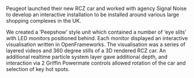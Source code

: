 Peugeot launched their new RCZ car and worked with agency Signal Noise to develop an interactive installation to be installed around various large shopping complexes in the UK.

We created a ‘Peepshow’ style unit which contained a number of ‘eye slits’ with LED monitors positioned behind.  Each monitor displayed  an interactive visualisation written in OpenFrameworks.  The visualisation was a series of layered videos and 360 degree stills of a 3D rendered RCZ car.  An additional realtime particle system layer gave additional depth, and interaction via 2 Griffin Powermate controls allowed rotation of the car and selection of key hot spots.  